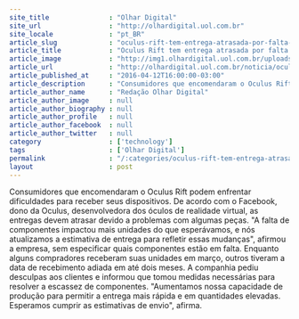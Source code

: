 ```yaml
---
site_title               : "Olhar Digital"
site_url                 : "http://olhardigital.uol.com.br"
site_locale              : "pt_BR"
article_slug             : "oculus-rift-tem-entrega-atrasada-por-falta-de-componentes"
article_title            : "Oculus Rift tem entrega atrasada por falta de componentes"
article_image            : "http://img1.olhardigital.uol.com.br/uploads/acervo_imagens/2016/01/20160106145615_660_420.jpg"
article_url              : "http://olhardigital.uol.com.br/noticia/oculus-rift-tem-entrega-atrasada-por-falta-de-componentes/57124"
article_published_at     : "2016-04-12T16:00:00-03:00"
article_description      : "Consumidores que encomendaram o Oculus Rift podem enfrentar dificuldades para receber seus dispositivos. De acordo com o Facebook, dono da Oculus, desenvolvedora dos óculos de realidade virtual, as entregas devem atrasar devido a problemas com algumas peças. 'A falta de componentes impactou mais unidades do que esperávamos, e nós atualizamos a estimativa de entrega para refletir essas mudanças', afirmou a empresa, sem especificar quais componentes estão em falta. Enquanto alguns compradores receberam suas unidades em março, outros tiveram a data de recebimento adiada em até dois meses. A companhia pediu desculpas aos clientes e informou que tomou medidas necessárias para resolver a escassez de componentes. 'Aumentamos nossa capacidade de produção para permitir a entrega mais rápida e em quantidades elevadas. Esperamos cumprir as estimativas de envio', afirma."
article_author_name      : "Redação Olhar Digital"
article_author_image     : null
article_author_biography : null
article_author_profile   : null
article_author_facebook  : null
article_author_twitter   : null
category                 : ['technology']
tags                     : ['Olhar Digital']
permalink                : "/:categories/oculus-rift-tem-entrega-atrasada-por-falta-de-componentes/"
layout                   : post
---
```


Consumidores que encomendaram o Oculus Rift podem enfrentar dificuldades para receber seus dispositivos. De acordo com o Facebook, dono da Oculus, desenvolvedora dos óculos de realidade virtual, as entregas devem atrasar devido a problemas com algumas peças. "A falta de componentes impactou mais unidades do que esperávamos, e nós atualizamos a estimativa de entrega para refletir essas mudanças", afirmou a empresa, sem especificar quais componentes estão em falta. Enquanto alguns compradores receberam suas unidades em março, outros tiveram a data de recebimento adiada em até dois meses. A companhia pediu desculpas aos clientes e informou que tomou medidas necessárias para resolver a escassez de componentes. "Aumentamos nossa capacidade de produção para permitir a entrega mais rápida e em quantidades elevadas. Esperamos cumprir as estimativas de envio", afirma.
